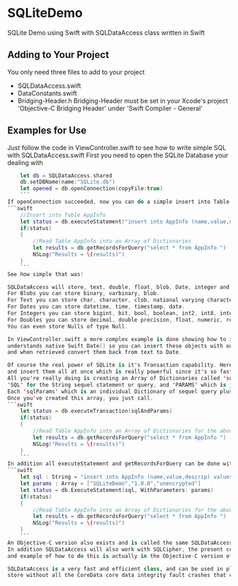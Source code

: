 # SQLiteDemo
SQLite Demo using Swift with SQLDataAccess class written in Swift

## Adding to Your Project
You only need three files to add to your project
* SQLDataAccess.swift
* DataConstants.swift
* Bridging-Header.h 
  Bridging-Header must be set in your Xcode's project 'Objective-C Bridging Header' under 'Swift Compiler - General'
  
## Examples for Use
Just follow the code in ViewController.swift to see how to write simple SQL with SQLDataAccess.swift
First you need to open the SQLite Database your dealing with

```swift
    let db = SQLDataAccess.shared
    db.setDBName(name:"SQLite.db")
	let opened = db.openConnection(copyFile:true)
	```
If openConnection succeeded, now you can do a simple insert into Table AppInfo 
```swift
    //Insert into Table AppInfo
	let status = db.executeStatement("insert into AppInfo (name,value,descrip,date) values(?,?,?,?)", "SQLiteDemo","1.0.2","unencrypted",Date() as CVarArg)
	if(status)
	{
	    //Read Table AppInfo into an Array of Dictionaries
		let results = db.getRecordsForQuery("select * from AppInfo ")
		NSLog("Results = \(results)")
	}
	```
See how simple that was! 

SQLDataAccess will store, text, double, float, blob, Date, integer and long long integers. 
For Blobs you can store binary, varbinary, blob.
For Text you can store char, character, clob, national varying character, native character, nchar, nvarchar, varchar, variant, varying character, text.
For Dates you can store datetime, time, timestamp, date.
For Integers you can store bigint, bit, bool, boolean, int2, int8, integer, mediumint, smallint, tinyint, int.
For Doubles you can store decimal, double precision, float, numeric, real, double. Double has the most precision.
You can even store Nulls of type Null.

In ViewController.swift a more complex example is done showing how to insert a Dictionary as a 'Blob'. In addition SQLDataAccess 
understands native Swift Date() so you can insert these objects with out converting, and it will convert them to text and store them, 
and when retrieved convert them back from text to Date.

Of course the real power of SQLite is it's Transaction capability. Here you can literally queue up a 400 SQL statements with parameters
and insert them all at once which is really powerful since it's so fast. ViewController.swift also shows you an example of how to do this.
All you're really doing is creating an Array of Dictionaries called 'sqlAndParams', in this Array your storing Dictionaries with two keys
'SQL' for the String sequel statement or query, and 'PARAMS' which is just an Array of native objects SQLite understands for that query. 
Each 'sqlParams' which is an individual Dictionary of sequel query plus parameters is then stored in the 'sqlAndParams' Array. 
Once you've created this array, you just call.
```swift
  	let status = db.executeTransaction(sqlAndParams)
  	if(status)
  	{
  	    //Read Table AppInfo into an Array of Dictionaries for the above Transactions
		let results = db.getRecordsForQuery("select * from AppInfo ")
		NSLog("Results = \(results)")
  	}
    ```
In addition all executeStatement and getRecordsForQuery can be done with simple String for SQL query and an Array for the parameters needed by query.
```swift
	let sql : String = "insert into AppInfo (name,value,descrip) values(?,?,?)"
    let params : Array = ["SQLiteDemo","1.0.0","unencrypted"]
    let status = db.ExecuteStatement(sql, WithParameters: params)
    if(status)
  	{
  	    //Read Table AppInfo into an Array of Dictionaries for the above Transactions
		let results = db.getRecordsForQuery("select * from AppInfo ")
		NSLog("Results = \(results)")
  	}
    ```
An Objective-C version also exists and is called the same SQLDataAccess, so now you can choose to write your sequel in Objective-C or Swift.
In addition SQLDataAccess will also work with SQLCipher, the present code isn't setup yet to work with it, but it's pretty easy to do, and 
and example of how to do this is actually in the Objective-C version of SQLDataAccess.

SQLDataAccess is a very fast and efficient class, and can be used in place of CoreData which really just uses SQLite as it's underlying data
store without all the CoreData core data integrity fault crashes that come with CoreData.
